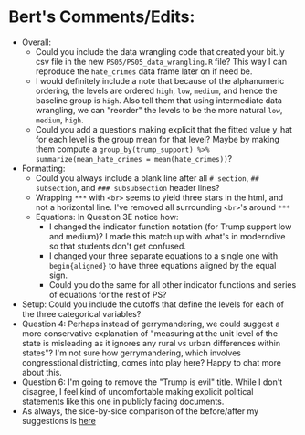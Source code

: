 # Bert's Comments/Edits:

* Overall:
    + Could you include the data wrangling code that created your bit.ly csv file in the new `PS05/PS05_data_wrangling.R` file? This way I can reproduce the `hate_crimes` data frame later on if need be.
    + I would definitely include a note that because of the alphanumeric ordering, the levels are ordered `high`, `low`, `medium`, and hence the baseline group is `high`. Also tell them that using intermediate data wrangling, we can "reorder" the levels to be the more natural `low`, `medium`, `high`.
    + Could you add a questions making explicit that the fitted value y_hat for each level is the group mean for that level? Maybe by making them compute a `group_by(trump_support) %>% summarize(mean_hate_crimes = mean(hate_crimes))`?
* Formatting:
    + Could you always include a blank line after all `# section`, `## subsection`, and `### subsubsection` header lines?
    + Wrapping `***` with `<br>` seems to yield three stars in the html, and not a horizontal line. I've removed all surrounding `<br>`'s around `***`
    + Equations: In Question 3E notice how:
        + I changed the indicator function notation (for Trump support low and medium)? I made this match up with what's in moderndive so that students don't get confused.
        + I changed your three separate equations to a single one with `begin{aligned}` to have three equations aligned by the equal sign.  
        + Could you do the same for all other indicator functions and series of equations for the rest of PS?
* Setup: Could you include the cutoffs that define the levels for each of the three categorical variables?
* Question 4: Perhaps instead of gerrymandering, we could suggest a more conservative explanation of "measuring at the unit level of the state is misleading as it ignores any rural vs urban differences within states"? I'm not sure how gerrymandering, which involves congresstional districting, comes into play here? Happy to chat more about this.
* Question 6: I'm going to remove the "Trump is evil" title. While I don't disagree, I feel kind of uncomfortable making explicit political statements like this one in publicly facing documents. 
* As always, the side-by-side comparison of the before/after my suggestions is [here](https://github.com/rudeboybert/moderndive_labs/pull/6/files?utf8=%E2%9C%93&diff=split&w=1)